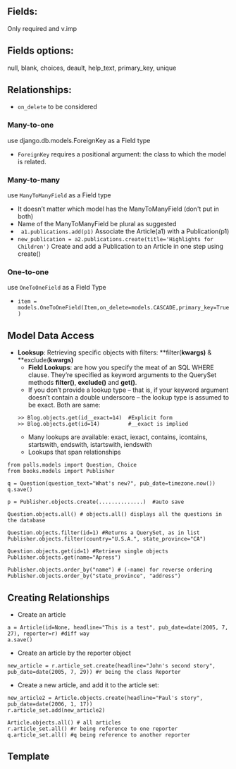 
Fields:
-------
Only required and v.imp

Fields options: 
--------------
null, blank, choices, deault, help_text, primary_key, unique

Relationships: 
--------------
* ```on_delete``` to be considered
### Many-to-one
use django.db.models.ForeignKey as a Field type
* ```ForeignKey``` requires a positional argument: the class to which the model is related.

### Many-to-many
use ```ManyToManyField``` as a Field type
* It doesn’t matter which model has the ManyToManyField (don't put in both)
* Name of the ManyToManyField be plural as suggested
* ``` a1.publications.add(p1)``` Associate the Article(a1) with a Publication(p1)
* ```new_publication = a2.publications.create(title='Highlights for Children')``` Create and add a Publication to an Article in one step using create()

### One-to-one
use ```OneToOneField``` as a Field Type
* ```item = models.OneToOneField(Item,on_delete=models.CASCADE,primary_key=True)```

Model Data Access
-----------------
* **Looksup**: Retrieving specific objects with filters: **filter(**kwargs)** & **exclude(**kwargs)**
    * **Field Lookups**: are how you specify the meat of an SQL WHERE clause. They’re specified as keyword arguments to the QuerySet methods **filter()**, **exclude()** and **get()**.
    * If you don’t provide a lookup type – that is, if your keyword argument doesn’t contain a double underscore – the lookup type is assumed to be exact. Both are same:
    ```
    >> Blog.objects.get(id__exact=14)  #Explicit form
    >> Blog.objects.get(id=14)         #__exact is implied
    ```
    * Many lookups are available: exact, iexact, contains, icontains, startswith, endswith, istartswith, iendswith
    * Lookups that span relationships

```
from polls.models import Question, Choice
from books.models import Publisher

q = Question(question_text="What's new?", pub_date=timezone.now())
q.save()

p = Publisher.objects.create(..............)  #auto save

Question.objects.all() # objects.all() displays all the questions in the database

Question.objects.filter(id=1) #Returns a QuerySet, as in list
Publisher.objects.filter(country="U.S.A.", state_province="CA")

Question.objects.get(id=1) #Retrieve single objects
Publisher.objects.get(name="Apress")

Publisher.objects.order_by("name") # (-name) for reverse ordering
Publisher.objects.order_by("state_province", "address")
```


Creating Relationships
------------------------
* Create an article
```
a = Article(id=None, headline="This is a test", pub_date=date(2005, 7, 27), reporter=r) #diff way 
a.save()
```

* Create an article by the reporter object
```
new_article = r.article_set.create(headline="John's second story", pub_date=date(2005, 7, 29)) #r being the class Reporter
```

* Create a new article, and add it to the article set:
```
new_article2 = Article.objects.create(headline="Paul's story", pub_date=date(2006, 1, 17))
r.article_set.add(new_article2)
```

```
Article.objects.all() # all articles
r.article_set.all() #r being reference to one reporter
q.article_set.all() #q being reference to another reporter
```



Template
-----------------
